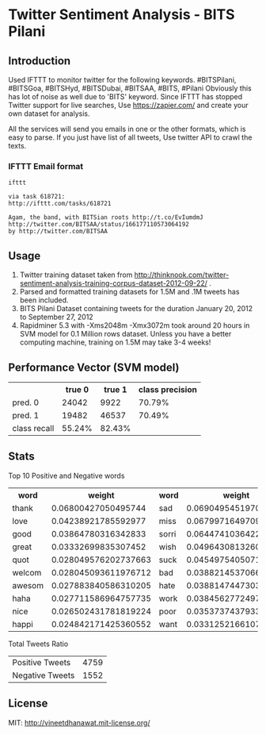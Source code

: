 # Twitter Sentiment Analysis - BITS Pilani

## Introduction
Used IFTTT to monitor twitter for the following keywords. #BITSPilani, #BITSGoa, #BITSHyd, #BITSDubai, #BITSAA, #BITS, #Pilani
Obviously this has lot of noise as well due to 'BITS' keyword.
Since IFTTT has stopped Twitter support for live searches, Use https://zapier.com/ and create your own dataset for analysis.

All the services will send you emails in one or the other formats, which is easy to parse. If you just have list of all tweets, Use twitter API to crawl the texts.
	
### IFTTT Email format

	ifttt

	via task 618721:
	http://ifttt.com/tasks/618721

	Agam, the band, with BITSian roots http://t.co/EvIumdmJ http://twitter.com/BITSAA/status/166177110573064192
	by http://twitter.com/BITSAA

## Usage
1. Twitter training dataset taken from http://thinknook.com/twitter-sentiment-analysis-training-corpus-dataset-2012-09-22/ .
2. Parsed and formatted training datasets for 1.5M and .1M tweets has been included.
3. BITS Pilani Dataset containing tweets for the duration January 20, 2012 to September 27, 2012
4. Rapidminer 5.3 with -Xms2048m -Xmx3072m took around 20 hours in SVM model for 0.1 Million rows dataset. Unless you have a better computing machine, training on 1.5M may take 3-4 weeks!

## Performance Vector (SVM model)
<table>
	<tr>
		<th></th><th>true 0</th><th>true 1</th><th>class precision</th>
	</tr>
	<tr>
		<td>pred. 0</td><td>24042</td><td>9922</td><td>70.79%</td>
	</tr>
	<tr>
		<td>pred. 1</td><td>19482</td><td>46537</td><td>70.49%</td>
	</tr>
	<tr>
		<td>class recall</td><td>55.24%</td><td>82.43%</td><td></td>
	</tr>
</table>

## Stats
Top 10 Positive and Negative words
<table>
	<tr>
		<th>word</th><th>weight</th><th>word</th><th>weight</th>
	</tr>
	<tr>
		<td>thank</td><td>0.06800427050495744</td><td>sad</td><td>0.06904954519705979</td>
	</tr>
	<tr>
		<td>love</td><td>0.04238921785592977</td><td>miss</td><td>0.06799716497097386</td>
	</tr>
	<tr>
		<td>good</td><td>0.03864780316342833</td><td>sorri</td><td>0.06447410364223946</td>
	</tr>
	<tr>
		<td>great</td><td>0.03332699835307452</td><td>wish</td><td>0.04964308132602499</td>
	</tr>
	<tr>
		<td>quot</td><td>0.028049576202737663</td><td>suck</td><td>0.04549754050714666</td>
	</tr>
	<tr>
		<td>welcom</td><td>0.028045093611976712</td><td>bad</td><td>0.03882145370669514</td>
	</tr>
	<tr>
		<td>awesom</td><td>0.027883840586310205</td><td>hate</td><td>0.038814744730334146</td>
	</tr>
	<tr>
		<td>haha</td><td>0.027711586964757735</td><td>work</td><td>0.038456277249749565</td>
	</tr>
	<tr>
		<td>nice</td><td>0.026502431781819224</td><td>poor</td><td>0.03537374379337165</td>
	</tr>
	<tr>
		<td>happi</td><td>0.024842171425360552</td><td>want</td><td>0.03312521661076012</td>
	</tr>
</table>

Total Tweets Ratio
<table>
	<tr>
		<td>Positive Tweets</td><td>4759</td>
	</tr>
	<tr>
		<td>Negative Tweets</td><td>1552</td>
	</tr>
</table>

## License

MIT: http://vineetdhanawat.mit-license.org/
